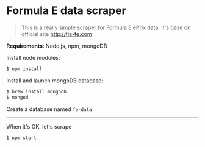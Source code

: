 # Formula E data scraper

> This is a really simple scraper for Formula E ePrix data. It's base on official site http://fia-fe.com

**Requirements**: Node.js, npm, mongoDB

Install node modules:
```bash
$ npm install
```

Install and launch mongoDB database:
```bash
$ brew install mongodb
$ mongod
```

Create a database named `fe-data`

---

When it's OK, let's scrape
```bash
$ npm start
```
